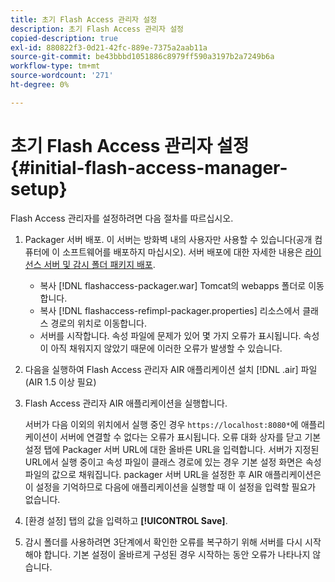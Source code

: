 ```yaml
---
title: 초기 Flash Access 관리자 설정
description: 초기 Flash Access 관리자 설정
copied-description: true
exl-id: 880822f3-0d21-42fc-889e-7375a2aab11a
source-git-commit: be43bbbd1051886c8979ff590a3197b2a7249b6a
workflow-type: tm+mt
source-wordcount: '271'
ht-degree: 0%

---
```


# 초기 Flash Access 관리자 설정 {#initial-flash-access-manager-setup}

Flash Access 관리자를 설정하려면 다음 절차를 따르십시오.

1. Packager 서버 배포. 이 서버는 방화벽 내의 사용자만 사용할 수 있습니다(공개 컴퓨터에 이 소프트웨어를 배포하지 마십시오). 서버 배포에 대한 자세한 내용은 [라이선스 서버 및 감시 폴더 패키지 배포](../../aaxs-reference-implementations/deploying-license-server-and-wfp/deploying-license-server-wfp-overview.md).

   * 복사 [!DNL flashaccess-packager.war] Tomcat의 webapps 폴더로 이동합니다.
   * 복사 [!DNL flashaccess-refimpl-packager.properties] 리소스에서 클래스 경로의 위치로 이동합니다.
   * 서버를 시작합니다. 속성 파일에 문제가 있어 몇 가지 오류가 표시됩니다. 속성이 아직 채워지지 않았기 때문에 이러한 오류가 발생할 수 있습니다.

1. 다음을 실행하여 Flash Access 관리자 AIR 애플리케이션 설치 [!DNL .air] 파일(AIR 1.5 이상 필요)
1. Flash Access 관리자 AIR 애플리케이션을 실행합니다.

   서버가 다음 이외의 위치에서 실행 중인 경우 `https://localhost:8080*`에 애플리케이션이 서버에 연결할 수 없다는 오류가 표시됩니다. 오류 대화 상자를 닫고 기본 설정 탭에 Packager 서버 URL에 대한 올바른 URL을 입력합니다. 서버가 지정된 URL에서 실행 중이고 속성 파일이 클래스 경로에 있는 경우 기본 설정 화면은 속성 파일의 값으로 채워집니다. packager 서버 URL을 설정한 후 AIR 애플리케이션은 이 설정을 기억하므로 다음에 애플리케이션을 실행할 때 이 설정을 입력할 필요가 없습니다.
1. [환경 설정] 탭의 값을 입력하고 **[!UICONTROL Save]**.
1. 감시 폴더를 사용하려면 3단계에서 확인한 오류를 복구하기 위해 서버를 다시 시작해야 합니다. 기본 설정이 올바르게 구성된 경우 시작하는 동안 오류가 나타나지 않습니다.
